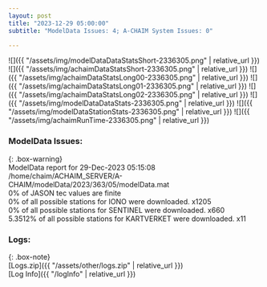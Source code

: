 ```yaml
---
layout: post
title: "2023-12-29 05:00:00"
subtitle: "ModelData Issues: 4; A-CHAIM System Issues: 0"

---
```


![]({{ "/assets/img/modelDataDataStatsShort-2336305.png" | relative_url }})
![]({{ "/assets/img/achaimDataStatsShort-2336305.png" | relative_url }})
![]({{ "/assets/img/achaimDataStatsLong00-2336305.png" | relative_url }})
![]({{ "/assets/img/achaimDataStatsLong01-2336305.png" | relative_url }})
![]({{ "/assets/img/achaimDataStatsLong02-2336305.png" | relative_url }})
![]({{ "/assets/img/modelDataDataStats-2336305.png" | relative_url }})
![]({{ "/assets/img/modelDataStationStats-2336305.png" | relative_url }})
![]({{ "/assets/img/achaimRunTime-2336305.png" | relative_url }})


### ModelData Issues:  
  
{: .box-warning}  
 ModelData report for 29-Dec-2023 05:15:08   
 /home/chaim/ACHAIM_SERVER/A-CHAIM/modelData/2023/363/05/modelData.mat   
 0% of JASON tec values are finite   
 0% of all possible stations for IONO were downloaded. x1205   
 0% of all possible stations for SENTINEL were downloaded. x660   
 5.3512% of all possible stations for KARTVERKET were downloaded. x11   
  


### Logs:  
  
{: .box-note}  
[Logs.zip]({{ "/assets/other/logs.zip" | relative_url }})  
[Log Info]({{ "/logInfo" | relative_url }})  
